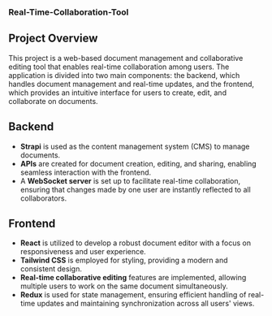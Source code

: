 ### Real-Time-Collaboration-Tool
## Project Overview

This project is a web-based document management and collaborative editing tool that enables real-time collaboration among users. The application is divided into two main components: the backend, which handles document management and real-time updates, and the frontend, which provides an intuitive interface for users to create, edit, and collaborate on documents.

## Backend

- **Strapi** is used as the content management system (CMS) to manage documents.
- **APIs** are created for document creation, editing, and sharing, enabling seamless interaction with the frontend.
- A **WebSocket server** is set up to facilitate real-time collaboration, ensuring that changes made by one user are instantly reflected to all collaborators.

## Frontend

- **React** is utilized to develop a robust document editor with a focus on responsiveness and user experience.
- **Tailwind CSS** is employed for styling, providing a modern and consistent design.
- **Real-time collaborative editing** features are implemented, allowing multiple users to work on the same document simultaneously.
- **Redux** is used for state management, ensuring efficient handling of real-time updates and maintaining synchronization across all users' views.
